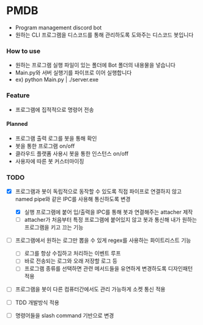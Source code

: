 # PMDB
- Program management discord bot
- 원하는 CLI 프로그램을 디스코드를 통해 관리하도록 도와주는 디스코드 봇입니다

### How to use
- 원하는 프로그램 실행 파일이 있는 폴더에 Bot 폴더의 내용물을 넣습니다
- Main.py와 서버 실행기를 파이프로 이어 실행합니다
- ex) python Main.py | ./server.exe

### Feature
- 프로그램에 집적적으로 명령어 전송
#### Planned
- 프로그램 출력 로그를 봇을 통해 확인
- 봇을 통한 프로그램 on/off
- 클라우드 플랫폼 사용시 봇을 통한 인스턴스 on/off
- 사용자에 따른 봇 커스터마이징

### TODO
- [x] 프로그램과 봇이 독립적으로 동작할 수 있도록 직접 파이프로 연결하지 않고 named pipe와 같은 IPC를 사용해 통신하도록 변경
  - [x] 실행 프로그램에 붙어 입/출력을 IPC를 통해 봇과 연결해주는 attacher 제작
  - [ ] attacher가 처음부터 특정 프로그램에 붙어있지 않고 봇과 통신해 내가 원하는 프로그램을 키고 끄는 기능

- [ ] 프로그램에서 원하는 로그만 뽑을 수 있게 regex를 사용하는 화이트리스트 기능
  - [ ] 로그를 항상 수집하고 처리하는 이벤트 루프
  - [ ] 바로 전송되는 로그와 오래 저장할 로그 등 
  - [ ] 프로그램 종류를 선택하면 관련 메서드들을 유연하게 변경하도록 디자인패턴 적용

- [ ] 프로그램을 봇이 다른 컴퓨터간에서도 관리 가능하게 소켓 통신 적용

- [ ] TDD 개발방식 적용

- [ ] 명령어들을 slash command 기반으로 변경
